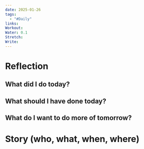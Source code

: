 ```yaml
---
date: 2025-01-26
tags:
  - "#Daily"
links: 
Workout: 
Water: 0.1
Stretch: 
Write:
---
```

# Reflection
## What did I do today?

## What should I have done today?

## What do I want to do more of tomorrow?

# Story (who, what, when, where)

